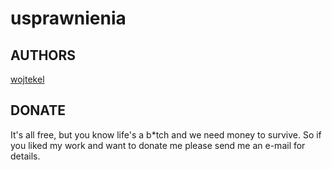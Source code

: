# usprawnienia

## AUTHORS
[wojtekel](http://mojemiejsce-wojtekel.rhcloud.com)

## DONATE
It's all free, but you know life's a b*tch and we need money to survive. So if you liked my work and want to donate me please send me an e-mail for details.

